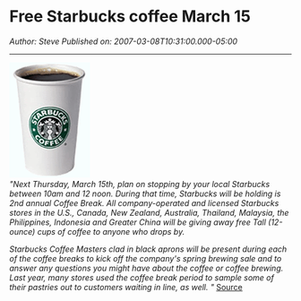 # Free Starbucks coffee March 15

*Author: Steve*
*Published on: 2007-03-08T10:31:00.000-05:00*

---

[![](starbuckscup.gif)](http://bp1.blogger.com/_kfv2ADnjgQg/RfAsz8zgYTI/AAAAAAAAABE/rx6yUKaViJI/s1600-h/starbuckscup.gif)  
*"Next Thursday, March 15th, plan on stopping by your local Starbucks between 10am and 12 noon. During that time, Starbucks will be holding is 2nd annual Coffee Break. All company-operated and licensed Starbucks stores in the U.S., Canada, New Zealand, Australia, Thailand, Malaysia, the Philippines, Indonesia and Greater China will be giving away free Tall (12-ounce) cups of coffee to anyone who drops by.*   
  
*Starbucks Coffee Masters clad in black aprons will be present during each of the coffee breaks to kick off the company's spring brewing sale and to answer any questions you might have about the coffee or coffee brewing. Last year, many stores used the coffee break period to sample some of their pastries out to customers waiting in line, as well. "* [Source](http://www.slashfood.com/2007/03/05/starbucks-coffee-break-march-15th/)